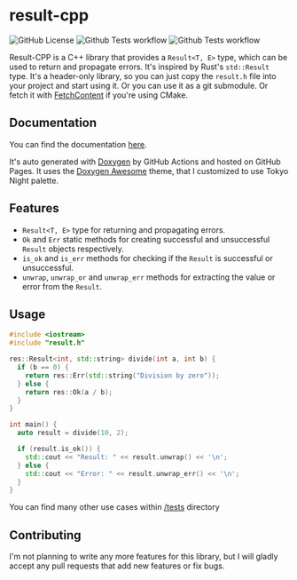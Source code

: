 # result-cpp

![GitHub License](https://img.shields.io/github/license/GregoryKogan/result-cpp)
![Github Tests workflow](https://img.shields.io/github/actions/workflow/status/GregoryKogan/result-cpp/tests.yml?logo=github&label=tests)
![Github Tests workflow](https://img.shields.io/github/actions/workflow/status/GregoryKogan/result-cpp/docs.yml?logo=files&logoColor=f5f5f5&label=docs)

Result-CPP is a C++ library that provides a `Result<T, E>` type, which can be used to return and propagate errors. It's inspired by Rust's `std::Result` type.
It's a header-only library, so you can just copy the `result.h` file into your project and start using it.
Or you can use it as a git submodule.
Or fetch it with [FetchContent](https://cmake.org/cmake/help/latest/module/FetchContent.html) if you're using CMake.

## Documentation

You can find the documentation [here](https://gregorykogan.github.io/result-cpp/).

It's auto generated with [Doxygen](https://www.doxygen.nl/index.html) by GitHub Actions and hosted on GitHub Pages.
It uses the [Doxygen Awesome](https://jothepro.github.io/doxygen-awesome-css/) theme, that I customized to use Tokyo Night palette.

## Features

- `Result<T, E>` type for returning and propagating errors.
- `Ok` and `Err` static methods for creating successful and unsuccessful `Result` objects respectively.
- `is_ok` and `is_err` methods for checking if the `Result` is successful or unsuccessful.
- `unwrap`, `unwrap_or` and `unwrap_err` methods for extracting the value or error from the `Result`.

## Usage

```cpp
#include <iostream>
#include "result.h"

res::Result<int, std::string> divide(int a, int b) {
  if (b == 0) {
    return res::Err(std::string("Division by zero"));
  } else {
    return res::Ok(a / b);
  }
}

int main() {
  auto result = divide(10, 2);

  if (result.is_ok()) {
    std::cout << "Result: " << result.unwrap() << '\n';
  } else {
    std::cout << "Error: " << result.unwrap_err() << '\n';
  }
}
```

You can find many other use cases within [/tests](https://github.com/GregoryKogan/result-cpp/tree/main/tests) directory

## Contributing

I'm not planning to write any more features for this library, but I will gladly accept any pull requests that add new features or fix bugs.

